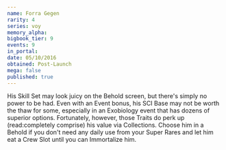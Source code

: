 ```yaml
---
name: Forra Gegen
rarity: 4
series: voy
memory_alpha:
bigbook_tier: 9
events: 9
in_portal:
date: 05/10/2016
obtained: Post-Launch
mega: false
published: true
---
```


His Skill Set may look juicy on the Behold screen, but there's simply no power to be had. Even with an Event bonus, his SCI Base may not be worth the thaw for some, especially in an Exobiology event that has dozens of superior options. Fortunately, however, those Traits do perk up (read:completely comprise) his value via Collections. Choose him in a Behold if you don't need any daily use from your Super Rares and let him eat a Crew Slot until you can Immortalize him.
